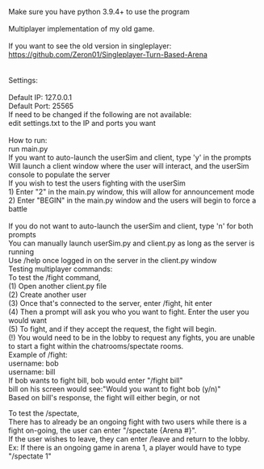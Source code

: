 Make sure you have python 3.9.4+ to use the program <br />
<br />
Multiplayer implementation of my old game.<br />
<br />
If you want to see the old version in singleplayer: https://github.com/Zeron01/Singleplayer-Turn-Based-Arena<br />
<br />
<br />
Settings:<br />
<br />
  Default IP: 127.0.0.1<br />
  Default Port: 25565<br />
  If need to be changed if the following are not available:<br />
  edit settings.txt to the IP and ports you want<br />
<br />
How to run:<br />
  run main.py<br />
  If you want to auto-launch the userSim and client, type 'y' in the prompts<br />
     Will launch a client window where the user will interact, and the userSim console to populate the server<br />
    If you wish to test the users fighting with the userSim<br />
      1) Enter "2" in the main.py window, this will allow for announcement mode<br />
      2) Enter "BEGIN" in the main.py window and the users will begin to force a battle<br />
<br />
  If you do not want to auto-launch the userSim and client, type 'n' for both prompts<br />
    You can manually launch userSim.py and client.py as long as the server is running<br />
  Use /help once logged in on the server in the client.py window<br />
Testing multiplayer commands:<br />
  To test the /fight command, <br />
    (1) Open another client.py file<br /> 
    (2) Create another user<br />
    (3) Once that's connected to the server, enter /fight, hit enter<br />
    (4) Then a prompt will ask you who you want to fight. Enter the user you would want<br />
    (5) To fight, and if they accept the request, the fight will begin.<br /> 
    (!) You would need to be in the lobby to request any fights, you are unable to start a fight within the chatrooms/spectate rooms. <br />
Example of /fight:<br />
username: bob<br />
username: bill<br />
      If bob wants to fight bill, bob would enter "/fight bill" <br />
      bill on his screen would see:"Would you want to fight bob (y/n)"<br />
      Based on bill's response, the fight will either begin, or not<br />
    
  To test the /spectate,<br />
    There has to already be an ongoing fight with two users while there is a fight on-going, the user can enter "/spectate {Arena #}". <br />
    If the user wishes to leave, they can enter /leave and return to the lobby.<br />
    Ex: If there is an ongoing game in arena 1, a player would have to type "/spectate 1"<br />
